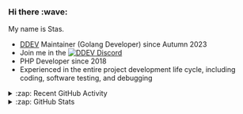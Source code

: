 <h3>Hi there :wave:</h3>

My name is Stas.

- [DDEV](https://github.com/ddev/ddev) Maintainer (Golang Developer) since Autumn 2023
- Join me in the [![DDEV Discord](https://img.shields.io/discord/664580571770388500?logo=discord&logoColor=%23fff&label=DDEV%20Discord&link=https%3A%2F%2Fddev.com%2Fs%2Fdiscord)](https://ddev.com/s/discord)
- PHP Developer since 2018
- Experienced in the entire project development life cycle, including coding, software testing, and debugging

<details>
  <summary>:zap: Recent GitHub Activity</summary>

<!--RECENT_ACTIVITY:start-->
1. ❗️ Opened issue [#1323](https://github.com/tempestphp/tempest-framework/issues/1323) in [tempestphp/tempest-framework](https://github.com/tempestphp/tempest-framework)<br>
2. 💬 Commented on [#7402](https://github.com/ddev/ddev/pull/7402#discussion_r2172765142) in [ddev/ddev](https://github.com/ddev/ddev)<br>
3. 🔴 Requested changes in [#7399](https://github.com/ddev/ddev/pull/7399#pullrequestreview-2967769985) in [ddev/ddev](https://github.com/ddev/ddev)<br>
4. 👍 Approved [#7402](https://github.com/ddev/ddev/pull/7402#pullrequestreview-2967703187) in [ddev/ddev](https://github.com/ddev/ddev)<br>
5. 💬 Commented on [#7402](https://github.com/ddev/ddev/pull/7402#discussion_r2172725036) in [ddev/ddev](https://github.com/ddev/ddev)<br>
6. 💬 Commented on [#7402](https://github.com/ddev/ddev/pull/7402#discussion_r2172718467) in [ddev/ddev](https://github.com/ddev/ddev)<br>
7. 👍 Approved [#7402](https://github.com/ddev/ddev/pull/7402#pullrequestreview-2967703187) in [ddev/ddev](https://github.com/ddev/ddev)<br>
8. 💬 Commented on [#7410](https://github.com/ddev/ddev/pull/7410#discussion_r2172699531) in [ddev/ddev](https://github.com/ddev/ddev)<br>
9. 💬 Commented on [#7410](https://github.com/ddev/ddev/pull/7410#discussion_r2172698526) in [ddev/ddev](https://github.com/ddev/ddev)<br>
10. 👍 Approved [#7410](https://github.com/ddev/ddev/pull/7410#pullrequestreview-2967663670) in [ddev/ddev](https://github.com/ddev/ddev)<br>
11. 👍 Approved [#7410](https://github.com/ddev/ddev/pull/7410#pullrequestreview-2967663670) in [ddev/ddev](https://github.com/ddev/ddev)<br>
12. 💬 Commented on [#7412](https://github.com/ddev/ddev/issues/7412#issuecomment-3014107119) in [ddev/ddev](https://github.com/ddev/ddev)<br>
13. 👍 Approved [#7411](https://github.com/ddev/ddev/pull/7411#pullrequestreview-2967406267) in [ddev/ddev](https://github.com/ddev/ddev)<br>
14. 💬 Commented on [#7402](https://github.com/ddev/ddev/pull/7402#discussion_r2172216968) in [ddev/ddev](https://github.com/ddev/ddev)<br>
15. 💬 Commented on [#7402](https://github.com/ddev/ddev/pull/7402#discussion_r2172206626) in [ddev/ddev](https://github.com/ddev/ddev)<br>
16. 💬 Commented on [#7402](https://github.com/ddev/ddev/pull/7402#discussion_r2172190084) in [ddev/ddev](https://github.com/ddev/ddev)<br>
17. 💬 Commented on [#7402](https://github.com/ddev/ddev/pull/7402#discussion_r2172185710) in [ddev/ddev](https://github.com/ddev/ddev)<br>
18. 🔴 Requested changes in [#7402](https://github.com/ddev/ddev/pull/7402#pullrequestreview-2966831592) in [ddev/ddev](https://github.com/ddev/ddev)<br>
19. 💬 Commented on [#134](https://github.com/UmbrellaDocs/linkspector/issues/134#issuecomment-3013208628) in [UmbrellaDocs/linkspector](https://github.com/UmbrellaDocs/linkspector)<br>
20. 👍 Approved [#7392](https://github.com/ddev/ddev/pull/7392#pullrequestreview-2963455213) in [ddev/ddev](https://github.com/ddev/ddev)<br>
<!--RECENT_ACTIVITY:end-->

</details>

<details>
  <summary>:zap: GitHub Stats</summary>

  <picture>
    <source
      srcset="https://github-readme-stats.vercel.app/api?username=stasadev&show_icons=true&count_private=true&include_all_commits=true&hide_border=true&theme=tokyonight"
      media="(prefers-color-scheme: dark)"
    />
    <source
      srcset="https://github-readme-stats.vercel.app/api?username=stasadev&show_icons=true&count_private=true&include_all_commits=true&hide_border=true"
      media="(prefers-color-scheme: light), (prefers-color-scheme: no-preference)"
    />
    <img src="https://github-readme-stats.vercel.app/api?username=stasadev&show_icons=true&count_private=true&include_all_commits=true&hide_border=true" />
  </picture>

</details>
